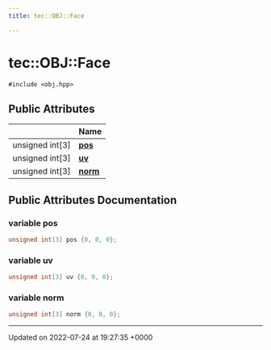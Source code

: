 ```yaml
---
title: tec::OBJ::Face

---
```


# tec::OBJ::Face






`#include <obj.hpp>`

## Public Attributes

|                | Name           |
| -------------- | -------------- |
| unsigned int[3] | **[pos](/engine/Classes/structtec_1_1_o_b_j_1_1_face/#variable-pos)**  |
| unsigned int[3] | **[uv](/engine/Classes/structtec_1_1_o_b_j_1_1_face/#variable-uv)**  |
| unsigned int[3] | **[norm](/engine/Classes/structtec_1_1_o_b_j_1_1_face/#variable-norm)**  |

## Public Attributes Documentation

### variable pos

```cpp
unsigned int[3] pos {0, 0, 0};
```


### variable uv

```cpp
unsigned int[3] uv {0, 0, 0};
```


### variable norm

```cpp
unsigned int[3] norm {0, 0, 0};
```


-------------------------------

Updated on 2022-07-24 at 19:27:35 +0000